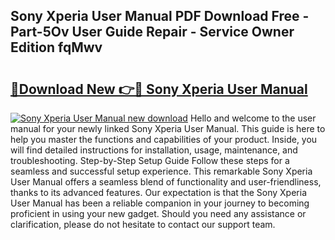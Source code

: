 ## Sony Xperia User Manual PDF Download Free - Part-5Ov User Guide Repair - Service Owner Edition fqMwv

# <h2><a href="http://cf11395.oget.top/?id=Sony+Xperia+User+Manual">🔗Download New 👉🔴 Sony Xperia User Manual</a></h2>

[![Sony Xperia User Manual new download](https://i.imgur.com/5g1atiW.png)](http://cf11395.oget.top/?id=Sony+Xperia+User+Manual)
Hello and welcome to the user manual for your newly linked Sony Xperia User Manual. This guide is here to help you master the functions and capabilities of your product. Inside, you will find detailed instructions for installation, usage, maintenance, and troubleshooting. Step-by-Step Setup Guide Follow these steps for a seamless and successful setup experience. This remarkable Sony Xperia User Manual offers a seamless blend of functionality and user-friendliness, thanks to its advanced features. Our expectation is that the Sony Xperia User Manual has been a reliable companion in your journey to becoming proficient in using your new gadget. Should you need any assistance or clarification, please do not hesitate to contact our support team.
